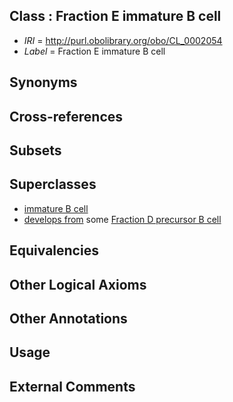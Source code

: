 
## Class : Fraction E immature B cell

 * *IRI* = http://purl.obolibrary.org/obo/CL_0002054
 * *Label* = Fraction E immature B cell

## Synonyms


## Cross-references


## Subsets


## Superclasses

 * [immature B cell](../../CL/16/CL_0000816.md)
 * [develops from](../../RO/02/RO_0002202.md) some [Fraction D precursor B cell](../../CL/52/CL_0002052.md)

## Equivalencies


## Other Logical Axioms


## Other Annotations


## Usage


## External Comments

